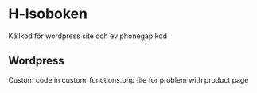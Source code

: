 H-lsoboken
==========

Källkod för wordpress site och ev phonegap kod

## Wordpress
Custom code in  custom_functions.php file for problem with product page

